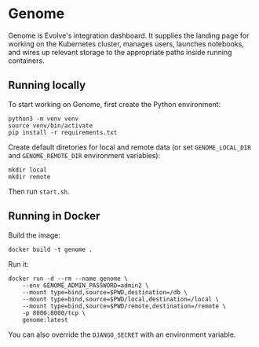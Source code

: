 # Genome

Genome is Evolve's integration dashboard. It supplies the landing page for working on the Kubernetes cluster, manages users, launches notebooks, and wires up relevant storage to the appropriate paths inside running containers.

## Running locally

To start working on Genome, first create the Python environment:
```
python3 -m venv venv
source venv/bin/activate
pip install -r requirements.txt
```

Create default diretories for local and remote data (or set `GENOME_LOCAL_DIR` and `GENOME_REMOTE_DIR` environment variables):
```
mkdir local
mkdir remote
```

Then run `start.sh`.

## Running in Docker

Build the image:
```
docker build -t genome .
```

Run it:
```
docker run -d --rm --name genome \
    --env GENOME_ADMIN_PASSWORD=admin2 \
    --mount type=bind,source=$PWD,destination=/db \
    --mount type=bind,source=$PWD/local,destination=/local \
    --mount type=bind,source=$PWD/remote,destination=/remote \
    -p 8000:8000/tcp \
    genome:latest
```

You can also override the `DJANGO_SECRET` with an environment variable.
